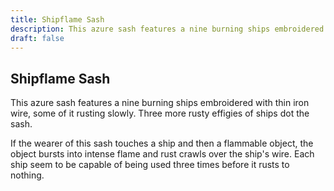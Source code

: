 ```yaml
---
title: Shipflame Sash
description: This azure sash features a nine burning ships embroidered with thin iron wire, some of it rusting slowly. Three more rusty effigies of ships dot the sash....
draft: false
---
```


## Shipflame Sash

This azure sash features a nine burning ships embroidered with thin iron wire, some of it rusting slowly. Three more rusty effigies of ships dot the sash.

If the wearer of this sash touches a ship and then a flammable object, the object bursts into intense flame and rust crawls over the ship's wire. Each ship seem to be capable of being used three times before it rusts to nothing.

